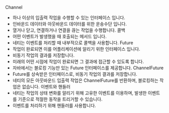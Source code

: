 Channel
- 하나 이상의 입출력 작업을 수행할 수 있는 인터페이스 입니다.
- 인바운드 데이터와 아웃바운드 데이터를 위한 운송수단 입니다.
- 열거나 닫고, 연결하거나 연결을 끊는 작업을 수행합니다.
콜백
- 어떤 이벤트가 발생했을 때 호출되는 메서드 입니다.
- 네티는 이벤트를 처리할 때 내부적으로 콜백을 사용합니다.
Future
- 작업이 완료되면 이를 어플리케이션에 알리기 위한 인터페이스 입니다.
- 비동기 작업의 결과를 저장합니다.
- 미래의 어떤 시점에 작업이 완료되면 그 결과에 접근할 수 있도록 합니다.
- 자바에서는 블로킹 기능만 있는 Future 인터페이스를 제공합니다.
ChannelFuture
- Future를 상속받은 인터페이스로, 비동기 작업의 결과를 저장합니다.
- 네티의 모든 아웃바운드 입출력 작업은 ChannelFuture를 반환하며, 블로킹하는 작업은 없습니다.
이벤트와 핸들러
- 네티는 작업의 상태 변화를 알리기 위해 고유한 이벤트를 이용하며, 발생한 이벤트를 기준으로 적절한 동작을 트리거할 수 있습니다.
- 이벤트를 처리하기 위해 핸들러를 사용합니다.